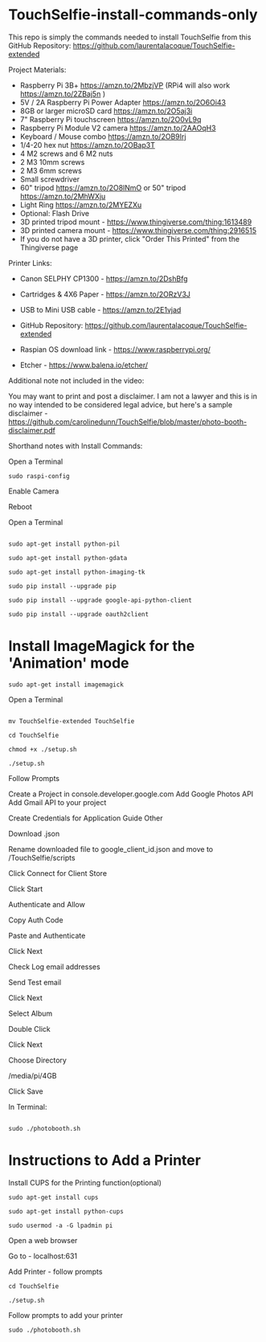 # TouchSelfie-install-commands-only
This repo is simply the commands needed to install TouchSelfie from this GitHub Repository: https://github.com/laurentalacoque/TouchSelfie-extended

Project Materials:
- Raspberry Pi 3B+ https://amzn.to/2MbzjVP (RPi4 will also work https://amzn.to/2ZBaj5n )
- 5V / 2A Raspberry Pi Power Adapter https://amzn.to/2O6Oi43
- 8GB or larger microSD card https://amzn.to/2O5aj3i
- 7" Raspberry Pi touchscreen https://amzn.to/2O0vL9q
- Raspberry Pi Module V2 camera https://amzn.to/2AAOqH3
- Keyboard / Mouse combo https://amzn.to/2OB9Irj
- 1/4-20 hex nut https://amzn.to/2OBap3T
- 4 M2 screws and 6 M2 nuts
- 2 M3 10mm screws
- 2 M3 6mm screws
- Small screwdriver
- 60" tripod https://amzn.to/2O8lNmO
or 50" tripod https://amzn.to/2MhWXju
- Light Ring https://amzn.to/2MYEZXu
- Optional: Flash Drive
- 3D printed tripod mount - https://www.thingiverse.com/thing:1613489
- 3D printed camera mount - https://www.thingiverse.com/thing:2916515
- If you do not have a 3D printer, click "Order This Printed" from the Thingiverse page

Printer Links:
- Canon SELPHY CP1300 - https://amzn.to/2DshBfg
- Cartridges & 4X6 Paper - https://amzn.to/2ORzV3J
- USB to Mini USB cable - https://amzn.to/2E1vjad


- GitHub Repository: https://github.com/laurentalacoque/TouchSelfie-extended
- Raspian OS download link - https://www.raspberrypi.org/
- Etcher - https://www.balena.io/etcher/

Additional note not included in the video:

You may want to print and post a disclaimer. I am not a lawyer and this is in no way intended to be considered legal advice, but here's a sample disclaimer - https://github.com/carolinedunn/TouchSelfie/blob/master/photo-booth-disclaimer.pdf

Shorthand notes with Install Commands:

Open a Terminal

```sudo raspi-config```

Enable Camera

Reboot

Open a Terminal

```sudo apt-get update

sudo apt-get install python-pil

sudo apt-get install python-gdata

sudo apt-get install python-imaging-tk

sudo pip install --upgrade pip

sudo pip install --upgrade google-api-python-client

sudo pip install --upgrade oauth2client
```

# Install ImageMagick for the 'Animation' mode

```sudo apt-get install imagemagick```

Open a Terminal 

```git clone https://github.com/laurentalacoque/TouchSelfie-extended

mv TouchSelfie-extended TouchSelfie

cd TouchSelfie

chmod +x ./setup.sh

./setup.sh
```

Follow Prompts

Create a Project in console.developer.google.com
Add Google Photos API
Add Gmail API to your project

Create Credentials for Application Guide Other

Download .json

Rename downloaded file to google_client_id.json and move to /TouchSelfie/scripts

Click Connect for Client Store

Click Start

Authenticate and Allow

Copy Auth Code

Paste and Authenticate

Click Next

Check Log email addresses

Send Test email

Click Next

Select Album

Double Click

Click Next

Choose Directory 

/media/pi/4GB

Click Save

In Terminal:

```chmod +x ./photobooth.sh

sudo ./photobooth.sh
```

# Instructions to Add a Printer

Install CUPS for the Printing function(optional)

```
sudo apt-get install cups

sudo apt-get install python-cups

sudo usermod -a -G lpadmin pi
```

Open a web browser

Go to - localhost:631

Add Printer - follow prompts
```
cd TouchSelfie

./setup.sh
```

Follow prompts to add your printer

```sudo ./photobooth.sh```

